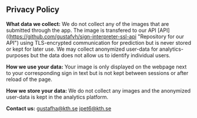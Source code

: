## Privacy Policy

**What data we collect:**
We do not collect any of the images that are submitted through the app. The image is transfered to our API 
[API]((https://github.com/gustafvh/sign-interpreter-ssl-api "Repository for our API") using TLS-encrypted communication for prediction but is never stored or kept for later use. We may collect anonymized user-data for analytics-purposes but the data does not allow us to identify individual users.

**How we use your data:**
Your image is only displayed on the webpage next to your corresponding sign in text but is not kept between sessions or after reload of the page.

**How we store your data:**
We do not collect any images and the anonymized user-data is kept in the analytics platform.  

**Contact us:**
gustafha@kth.se
jpet6@kth.se
